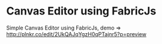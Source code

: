 # Canvas Editor using FabricJs
Simple Canvas Editor using FabricJs, demo => http://plnkr.co/edit/2UkQAJqYgzH0qPTajnr5?p=preview
